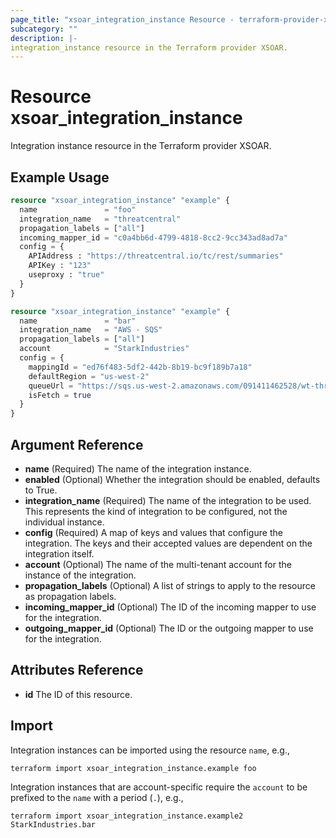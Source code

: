 ```yaml
---
page_title: "xsoar_integration_instance Resource - terraform-provider-xsoar"
subcategory: ""
description: |-
integration_instance resource in the Terraform provider XSOAR.
---
```


# Resource xsoar_integration_instance

Integration instance resource in the Terraform provider XSOAR.

## Example Usage

```terraform
resource "xsoar_integration_instance" "example" {
  name               = "foo"
  integration_name   = "threatcentral"
  propagation_labels = ["all"]
  incoming_mapper_id = "c0a4bb6d-4799-4818-8cc2-9cc343ad8ad7a"
  config = {
    APIAddress : "https://threatcentral.io/tc/rest/summaries"
    APIKey : "123"
    useproxy : "true"
  }
}

resource "xsoar_integration_instance" "example" {
  name               = "bar"
  integration_name   = "AWS - SQS"
  propagation_labels = ["all"]
  account            = "StarkIndustries"
  config = {
    mappingId = "ed76f483-5df2-442b-8b19-bc9f189b7a18"
    defaultRegion = "us-west-2"
    queueUrl = "https://sqs.us-west-2.amazonaws.com/091411462528/wt-threat-12345678-int-incident_queue"
    isFetch = true
  }
}
```

## Argument Reference

- **name** (Required) The name of the integration instance.
- **enabled** (Optional) Whether the integration should be enabled, defaults to True.
- **integration_name** (Required) The name of the integration to be used. This represents the kind of integration to be configured, not the individual instance.
- **config** (Required) A map of keys and values that configure the integration. The keys and their accepted values are dependent on the integration itself.
- **account** (Optional) The name of the multi-tenant account for the instance of the integration.
- **propagation_labels** (Optional) A list of strings to apply to the resource as propagation labels.
- **incoming_mapper_id** (Optional) The ID of the incoming mapper to use for the integration.
- **outgoing_mapper_id** (Optional) The ID or the outgoing mapper to use for the integration.

## Attributes Reference

- **id** The ID of this resource.

<!-- ## Timeouts -->

## Import

Integration instances can be imported using the resource `name`, e.g.,

```shell
terraform import xsoar_integration_instance.example foo
```

Integration instances that are account-specific require the `account` to be prefixed to the `name` with a period (`.`), e.g.,

```shell
terraform import xsoar_integration_instance.example2 StarkIndustries.bar
```
